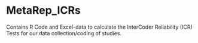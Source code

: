 # MetaRep_ICRs
Contains R Code and Excel-data to calculate the InterCoder Reliability (ICR) Tests for our data collection/coding of studies.
